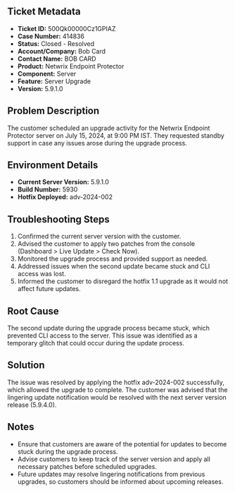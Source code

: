 ## Ticket Metadata
- **Ticket ID:** 500Qk00000Cz1GPIAZ
- **Case Number:** 414836
- **Status:** Closed - Resolved
- **Account/Company:** Bob Card
- **Contact Name:** BOB CARD
- **Product:** Netwrix Endpoint Protector
- **Component:** Server
- **Feature:** Server Upgrade
- **Version:** 5.9.1.0

## Problem Description
The customer scheduled an upgrade activity for the Netwrix Endpoint Protector server on July 15, 2024, at 9:00 PM IST. They requested standby support in case any issues arose during the upgrade process.

## Environment Details
- **Current Server Version:** 5.9.1.0
- **Build Number:** 5930
- **Hotfix Deployed:** adv-2024-002

## Troubleshooting Steps
1. Confirmed the current server version with the customer.
2. Advised the customer to apply two patches from the console (Dashboard > Live Update > Check Now).
3. Monitored the upgrade process and provided support as needed.
4. Addressed issues when the second update became stuck and CLI access was lost.
5. Informed the customer to disregard the hotfix 1.1 upgrade as it would not affect future updates.

## Root Cause
The second update during the upgrade process became stuck, which prevented CLI access to the server. This issue was identified as a temporary glitch that could occur during the update process.

## Solution
The issue was resolved by applying the hotfix adv-2024-002 successfully, which allowed the upgrade to complete. The customer was advised that the lingering update notification would be resolved with the next server version release (5.9.4.0).

## Notes
- Ensure that customers are aware of the potential for updates to become stuck during the upgrade process.
- Advise customers to keep track of the server version and apply all necessary patches before scheduled upgrades.
- Future updates may resolve lingering notifications from previous upgrades, so customers should be informed about upcoming releases.